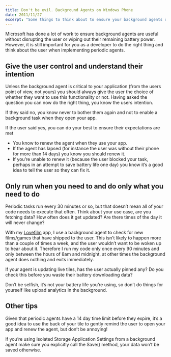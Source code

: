 ```yaml
---
title: Don't be evil. Background Agents on Windows Phone
date: 2011/11/27
excerpt: "Some things to think about to ensure your background agents do the right thing for your users."
---
```


Microsoft has done a lot of work to ensure background agents are useful without disrupting the user or wiping out their remaining battery power. However, it is still important for you as a developer to do the right thing and think about the user when implementing periodic agents.

## Give the user control and understand their intention

Unless the background agent is critical to your application (from the users point of view, not yours) you should always give the user the choice of whether they want to use this functionality or not. Having asked the question you can now do the right thing, you know the users intention.

If they said no, you know never to bother them again and not to enable a background task when they open your app.

If the user said yes, you can do your best to ensure their expectations are met
- You know to renew the agent when they use your app.
- If the agent has lapsed (for instance the user was without their phone for more than 14 days) you know you should renew it.
- If you’re unable to renew it (because the user blocked your task, perhaps in an attempt to save battery life one day) you know it’s a good idea to tell the user so they can fix it.

## Only run when you need to and do only what you need to do

Periodic tasks run every 30 minutes or so, but that doesn’t mean all of your code needs to execute that often. Think about your use case, are you fetching data? How often does it get updated? Are there times of the day it will never change?

With my [Lovefilm](http://www.windowsphone.com/en-GB/apps/c8366df9-1127-e011-854c-00237de2db9e) app, I use a background agent to check for new films/games that have shipped to the user. This isn’t likely to happen more than a couple of times a week, and the user wouldn’t want to be woken up to hear about it. Therefore I run my code only once every 90 minutes and only between the hours of 8am and midnight, at other times the background agent does nothing and exits immediately.

If your agent is updating live tiles, has the user actually pinned any? Do you check this before you waste their battery downloading data?

Don’t be selfish, it’s not your battery life you’re using, so don’t do things for yourself like upload analytics in the background.

## Other tips

Given that periodic agents have a 14 day time limit before they expire, it’s a good idea to use the back of your tile to gently remind the user to open your app and renew the agent, but don’t be annoying!

If you’re using Isolated Storage Application Settings from a background agent make sure you explicitly call the Save() method, your data won’t be saved otherwise.
